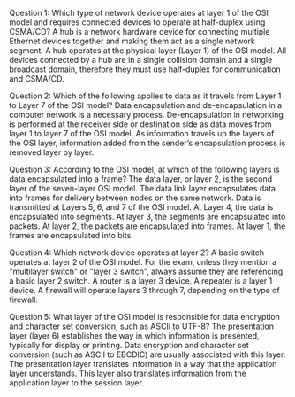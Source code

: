 Question 1:
Which type of network device operates at layer 1 of the OSI model and requires connected devices to operate at half-duplex using CSMA/CD?
A hub is a network hardware device for connecting multiple Ethernet devices together and making them act as a single network segment. A hub operates at the physical layer (Layer 1) of the OSI model. All devices connected by a hub are in a single collision domain and a single broadcast domain, therefore they must use half-duplex for communication and CSMA/CD.


Question 2:
Which of the following applies to data as it travels from Layer 1 to Layer 7 of the OSI model?
Data encapsulation and de-encapsulation in a computer network is a necessary process. De-encapsulation in networking is performed at the receiver side or destination side as data moves from layer 1 to layer 7 of the OSI model. As information travels up the layers of the OSI layer, information added from the sender’s encapsulation process is removed layer by layer.


Question 3:
According to the OSI model, at which of the following layers is data encapsulated into a frame?
The data layer, or layer 2, is the second layer of the seven-layer OSI model. The data link layer encapsulates data into frames for delivery between nodes on the same network. Data is transmitted at Layers 5, 6, and 7 of the OSI model. At Layer 4, the data is encapsulated into segments. At layer 3, the segments are encapsulated into packets. At layer 2, the packets are encapsulated into frames. At layer 1, the frames are encapsulated into bits.


Question 4:
Which network device operates at layer 2?
A basic switch operates at layer 2 of the OSI model. For the exam, unless they mention a "multilayer switch" or "layer 3 switch", always assume they are referencing a basic layer 2 switch. A router is a layer 3 device. A repeater is a layer 1 device. A firewall will operate layers 3 through 7, depending on the type of firewall.


Question 5:
What layer of the OSI model is responsible for data encryption and character set conversion, such as ASCII to UTF-8?
The presentation layer (layer 6) establishes the way in which information is presented, typically for display or printing. Data encryption and character set conversion (such as ASCII to EBCDIC) are usually associated with this layer. The presentation layer translates information in a way that the application layer understands. This layer also translates information from the application layer to the session layer.